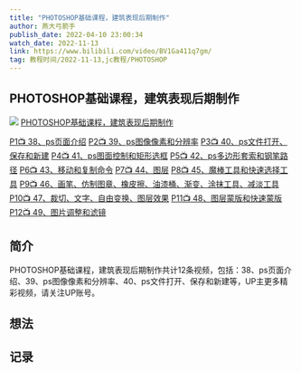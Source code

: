 ```yaml
---
title: "PHOTOSHOP基础课程，建筑表现后期制作"
author: 燕大弓箭手
publish_date: 2022-04-10 23:00:34
watch_date: 2022-11-13
link: https://www.bilibili.com/video/BV1Ga411q7gm/
tag: 教程时间/2022-11-13,jc教程/PHOTOSHOP 
---
```


## PHOTOSHOP基础课程，建筑表现后期制作
![](http://i0.hdslb.com/bfs/archive/01e9a1b6ac01f277fce34e5a9ad9aaba0b1fec11.png)
[PHOTOSHOP基础课程，建筑表现后期制作](https://www.bilibili.com/video/BV1Ga411q7gm/)

[P1📺 38、ps页面介绍](https://www.bilibili.com/video/BV1Ga411q7gm/?p=1)
[P2📺 39、ps图像像素和分辨率](https://www.bilibili.com/video/BV1Ga411q7gm/?p=2)
[P3📺 40、ps文件打开、保存和新建](https://www.bilibili.com/video/BV1Ga411q7gm/?p=3)
[P4📺 41、ps图面控制和矩形选框](https://www.bilibili.com/video/BV1Ga411q7gm/?p=4)
[P5📺 42、ps多边形套索和钢笔路径](https://www.bilibili.com/video/BV1Ga411q7gm/?p=5)
[P6📺 43、移动和复制命令](https://www.bilibili.com/video/BV1Ga411q7gm/?p=6)
[P7📺 44、图层](https://www.bilibili.com/video/BV1Ga411q7gm/?p=7)
[P8📺 45、魔棒工具和快速选择工具](https://www.bilibili.com/video/BV1Ga411q7gm/?p=8)
[P9📺 46、画笔、仿制图章、橡皮擦、油漆桶、渐变、涂抹工具、减淡工具](https://www.bilibili.com/video/BV1Ga411q7gm/?p=9)
[P10📺 47、裁切、文字、自由变换、图层效果](https://www.bilibili.com/video/BV1Ga411q7gm/?p=10)
[P11📺 48、图层蒙版和快速蒙版](https://www.bilibili.com/video/BV1Ga411q7gm/?p=11)
[P12📺 49、图片调整和滤镜](https://www.bilibili.com/video/BV1Ga411q7gm/?p=12)



## 简介
PHOTOSHOP基础课程，建筑表现后期制作共计12条视频，包括：38、ps页面介绍、39、ps图像像素和分辨率、40、ps文件打开、保存和新建等，UP主更多精彩视频，请关注UP账号。
## 想法
## 记录
